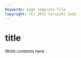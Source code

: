 ```yaml
---
Keywords: page template file 
Copyright: (C) 2022 teruyuki suda
---
```


# title

Write contents here.
